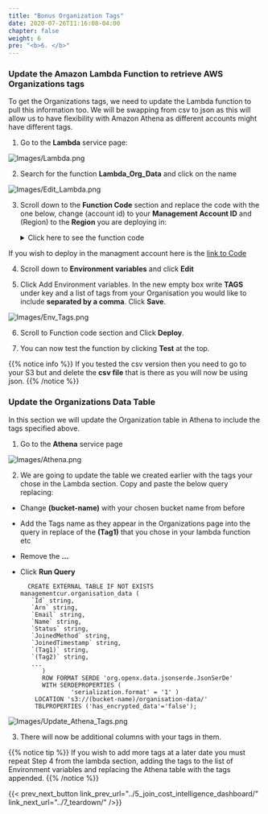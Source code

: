 ```yaml
---
title: "Bonus Organization Tags"
date: 2020-07-26T11:16:08-04:00
chapter: false
weight: 6
pre: "<b>6. </b>"
---
```



### Update the Amazon Lambda Function to retrieve AWS Organizations tags

To get the Organizations tags, we need to update the Lambda function to pull this information too. We will be swapping from csv to json as this will allow us to have flexibility with Amazon Athena as different accounts might have different tags. 

1.	Go to the **Lambda** service page:

![Images/Lambda.png](/Cost/300_Organization_Data_CUR_Connection/Images/Lambda.png)

2. Search for the function **Lambda_Org_Data** and click on the name

![Images/Edit_Lambda.png](/Cost/300_Organization_Data_CUR_Connection/Images/Edit_Lambda.png)

3. Scroll down to the **Function Code** section and replace the code with the one below, change (account id) to your **Management Account ID** and (Region) to the **Region** you are deploying in:

    <details>
    <summary> Click here to see the function code</summary>
		
       #!/usr/bin/env python3
        
       #Lambda Function Code - Lambda_Org_Data
       import boto3
       from botocore.exceptions import ClientError
       from botocore.client import Config
       import os
       import json
       import datetime

       def myconverter(o):
         if isinstance(o, datetime.datetime):
            return o.__str__()
      
       def list_tags(client, resource_id):
          tags = []
          paginator = client.get_paginator("list_tags_for_resource")
          response_iterator = paginator.paginate(ResourceId=resource_id)
          for response in response_iterator:
             tags.extend(response['Tags'])
          return tags

       def list_accounts():
          bucket = os.environ["BUCKET_NAME"] #Using enviroment varibles below the lambda will use your S3 bucket
          tags_check = os.environ["TAGS"]

          sts_connection = boto3.client('sts')
          acct_b = sts_connection.assume_role(
                RoleArn="arn:aws:iam::(account id):role/OrganizationLambdaAccessRole",
                RoleSessionName="cross_acct_lambda"
          )
                
          ACCESS_KEY = acct_b['Credentials']['AccessKeyId']
          SECRET_KEY = acct_b['Credentials']['SecretAccessKey']
          SESSION_TOKEN = acct_b['Credentials']['SessionToken']

          # create service client using the assumed role credentials
          client = boto3.client(
                "organizations", region_name="us-east-1", #Using the Organization client to get the data. This MUST be us-east-1 regardless of region you have the lamda in
                aws_access_key_id=ACCESS_KEY,
                aws_secret_access_key=SECRET_KEY,
                aws_session_token=SESSION_TOKEN,
          )
          paginator = client.get_paginator("list_accounts") #Paginator for a large list of accounts
          response_iterator = paginator.paginate()
          with open('/tmp/org.json', 'w') as f: # Saving in the temporay folder in the lambda

                for response in response_iterator: # extracts the needed info
                   for account in response["Accounts"]:
                      aid = account["Id"]                
                      if tags_check != '':
                            tags_list = list_tags(client, aid) #gets the lists of tags for this account
                            
                            for tag in os.environ.get("TAGS").split(","): #looking at tags in the enviroment variables split by a space
                               for org_tag in tags_list:
                                  if tag == org_tag['Key']: #if the tag found on the account is the same as the current one in the environent varibles, add it to the data
                                        value = org_tag['Value']
                                        kv = {tag : value}
                                        account.update(kv)
                               
                      data = json.dumps(account, default = myconverter) #converts datetime to be able to placed in json

                      f.write(data)
                      f.write('\n')
          print("respose gathered")

          try:
                s3 = boto3.client('s3', '(Region)',
                               config=Config(s3={'addressing_style': 'path'}))
                s3.upload_file(
                   '/tmp/org.json', bucket, "organisation-data/org.json") #uploading the file with the data to s3
                print("org data in s3")
          except Exception as e:
                print(e)

       def lambda_handler(event, context):
          list_accounts()
            
	</details>

If you wish to deploy in the managment account here is the [link to Code](/Cost/300_Organization_Data_CUR_Connection/Code/org_data_man_tags.py)


4. Scroll down to **Environment variables** and click **Edit**

5. Click Add Environment variables. In the new empty box write **TAGS** under key and a list of tags from your Organisation you would like to include **separated by a comma**. Click **Save**.

![Images/Env_Tags.png](/Cost/300_Organization_Data_CUR_Connection/Images/Env_Tags.png)

6. Scroll to Function code section and Click **Deploy**.

7. You can now test the function by clicking **Test** at the top. 


{{% notice info %}}
If you tested the csv version then you need to go to your S3 but and delete the **csv file** that is there as you will now be using json.
{{% /notice %}}

### Update the Organizations Data Table
In this section we will update the Organization table in Athena to include the tags specified above.
1.	Go to the **Athena** service page

![Images/Athena.png](/Cost/300_Organization_Data_CUR_Connection/Images/Athena.png)

2.	We are going to update the table we created earlier with the tags your chose in the Lambda section. Copy and paste the below query replacing:

* Change **(bucket-name)** with your chosen bucket name from before
* Add the Tags name as they appear in the Organizations  page into the query in replace of the **(Tag1)**  that you chose in your lambda function etc
* Remove the **...**
* Click **Run Query**

		CREATE EXTERNAL TABLE IF NOT EXISTS managementcur.organisation_data (
         `Id` string,
         `Arn` string,
         `Email` string,
         `Name` string,
         `Status` string,
         `JoinedMethod` string,
         `JoinedTimestamp` string,
         `(Tag1)` string,
         `(Tag2)` string, 
         ...
			) 
			ROW FORMAT SERDE 'org.openx.data.jsonserde.JsonSerDe'
			WITH SERDEPROPERTIES (
					'serialization.format' = '1' ) 
		  LOCATION 's3://(bucket-name)/organisation-data/' 
		  TBLPROPERTIES ('has_encrypted_data'='false');

![Images/Update_Athena_Tags.png](/Cost/300_Organization_Data_CUR_Connection/Images/Update_Athena_Tags.png)

3. There will now be additional columns with your tags in them.


{{% notice tip %}}
If you wish to add more tags at a later date you must repeat Step 4 from the lambda section, adding the tags to the list of Environment variables and replacing the Athena table with the tags appended. 
{{% /notice %}}


{{< prev_next_button link_prev_url="../5_join_cost_intelligence_dashboard/" link_next_url="../7_teardown/" />}}


